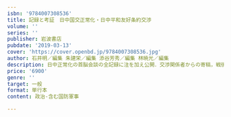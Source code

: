 ```yaml
---
isbn: '9784007308536'
title: 記録と考証　日中国交正常化・日中平和友好条約交渉
volume: ''
series: ''
publisher: 岩波書店
pubdate: '2019-03-13'
cover: 'https://cover.openbd.jp/9784007308536.jpg'
author: 石井明／編集 朱建栄／編集 添谷芳秀／編集 林暁光／編集
description: 日中正常化の首脳会談の全記録に注を加え公開．交渉関係者からの寄稿，戦後日中関係史の考証論文を併載．
price: '6900'
genre: ''
target: 一般
format: 単行本
content: 政治-含む国防軍事

---
```

